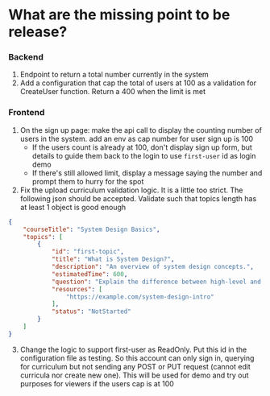 # What are the missing point to be release?

### Backend
1. Endpoint to return a total number currently in the system
2. Add a configuration that cap the total of users at 100 as a validation for CreateUser function. Return a 400 when the limit is met


### Frontend
1. On the sign up page: make the api call to display the counting number of users in the system. add an env as cap number for user sign up is 100
    - If the users count is already at 100, don't display sign up form, but details to guide them back to the login to use `first-user` id as login demo
    - If there's still allowed limit, display a message saying the number and prompt them to hurry for the spot
2. Fix the upload curriculum validation logic. It is a little too strict. The following json should be accepted. Validate such that topics length has at least 1 object is good enough
```json
{
    "courseTitle": "System Design Basics",
    "topics": [
        {
            "id": "first-topic",
            "title": "What is System Design?",
            "description": "An overview of system design concepts.",
            "estimatedTime": 600,
            "question": "Explain the difference between high-level and low-level design.",
            "resources": [
                "https://example.com/system-design-intro"
            ],
            "status": "NotStarted"
        }
    ]
}
```
3. Change the logic to support first-user as ReadOnly. Put this id in the configuration file as testing. So this account can only sign in, querying for curriculum but not sending any POST or PUT request (cannot edit curricula nor create new one). This will be used for demo and try out purposes for viewers if the users cap is at 100